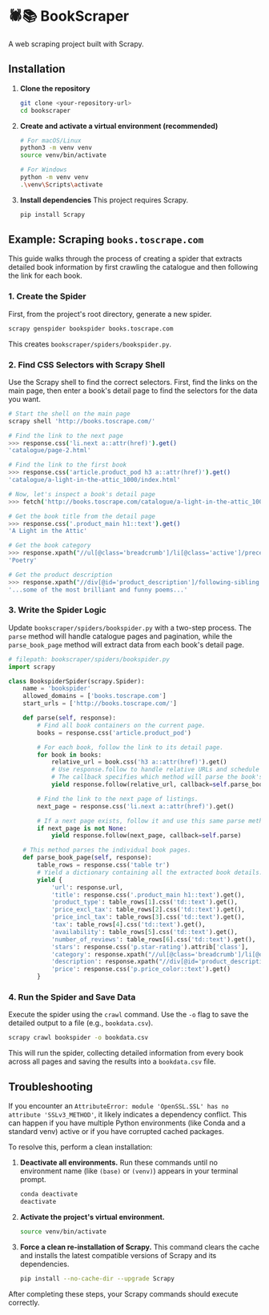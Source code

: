 # 🕷️📚 BookScraper

A web scraping project built with Scrapy.

## Installation

1.  **Clone the repository**
    ```sh
    git clone <your-repository-url>
    cd bookscraper
    ```

2.  **Create and activate a virtual environment (recommended)**
    ```sh
    # For macOS/Linux
    python3 -m venv venv
    source venv/bin/activate

    # For Windows
    python -m venv venv
    .\venv\Scripts\activate
    ```

3.  **Install dependencies**
    This project requires Scrapy.
    ```sh
    pip install Scrapy
    ```

## Example: Scraping `books.toscrape.com`

This guide walks through the process of creating a spider that extracts detailed book information by first crawling the catalogue and then following the link for each book.

### 1. Create the Spider

First, from the project's root directory, generate a new spider.

```sh
scrapy genspider bookspider books.toscrape.com
```

This creates `bookscraper/spiders/bookspider.py`.

### 2. Find CSS Selectors with Scrapy Shell

Use the Scrapy shell to find the correct selectors. First, find the links on the main page, then enter a book's detail page to find the selectors for the data you want.

```sh
# Start the shell on the main page
scrapy shell 'http://books.toscrape.com/'

# Find the link to the next page
>>> response.css('li.next a::attr(href)').get()
'catalogue/page-2.html'

# Find the link to the first book
>>> response.css('article.product_pod h3 a::attr(href)').get()
'catalogue/a-light-in-the-attic_1000/index.html'

# Now, let's inspect a book's detail page
>>> fetch('http://books.toscrape.com/catalogue/a-light-in-the-attic_1000/index.html')

# Get the book title from the detail page
>>> response.css('.product_main h1::text').get()
'A Light in the Attic'

# Get the book category
>>> response.xpath("//ul[@class='breadcrumb']/li[@class='active']/preceding-sibling::li[1]/a/text()").get()
'Poetry'

# Get the product description
>>> response.xpath("//div[@id='product_description']/following-sibling::p/text()").get()
'...some of the most brilliant and funny poems...'
```

### 3. Write the Spider Logic

Update `bookscraper/spiders/bookspider.py` with a two-step process. The `parse` method will handle catalogue pages and pagination, while the `parse_book_page` method will extract data from each book's detail page.

```python
# filepath: bookscraper/spiders/bookspider.py
import scrapy

class BookspiderSpider(scrapy.Spider):
    name = 'bookspider'
    allowed_domains = ['books.toscrape.com']
    start_urls = ['http://books.toscrape.com/']

    def parse(self, response):
        # Find all book containers on the current page.
        books = response.css('article.product_pod')

        # For each book, follow the link to its detail page.
        for book in books:
            relative_url = book.css('h3 a::attr(href)').get()
            # Use response.follow to handle relative URLs and schedule the request.
            # The callback specifies which method will parse the book's page.
            yield response.follow(relative_url, callback=self.parse_book_page)

        # Find the link to the next page of listings.
        next_page = response.css('li.next a::attr(href)').get()

        # If a next page exists, follow it and use this same parse method as the callback.
        if next_page is not None:
            yield response.follow(next_page, callback=self.parse)

    # This method parses the individual book pages.
    def parse_book_page(self, response):
        table_rows = response.css('table tr')
        # Yield a dictionary containing all the extracted book details.
        yield {
            'url': response.url,
            'title': response.css('.product_main h1::text').get(),
            'product_type': table_rows[1].css('td::text').get(),
            'price_excl_tax': table_rows[2].css('td::text').get(),
            'price_incl_tax': table_rows[3].css('td::text').get(),
            'tax': table_rows[4].css('td::text').get(),
            'availability': table_rows[5].css('td::text').get(),
            'number_of_reviews': table_rows[6].css('td::text').get(),
            'stars': response.css('p.star-rating').attrib['class'],
            'category': response.xpath("//ul[@class='breadcrumb']/li[@class='active']/preceding-sibling::li[1]/a/text()").get(),
            'description': response.xpath("//div[@id='product_description']/following-sibling::p/text()").get(),
            'price': response.css('p.price_color::text').get()
        }
```

### 4. Run the Spider and Save Data

Execute the spider using the `crawl` command. Use the `-o` flag to save the detailed output to a file (e.g., `bookdata.csv`).

```sh
scrapy crawl bookspider -o bookdata.csv
```

This will run the spider, collecting detailed information from every book across all pages and saving the results into a `bookdata.csv` file.

## Troubleshooting

If you encounter an `AttributeError: module 'OpenSSL.SSL' has no attribute 'SSLv3_METHOD'`, it likely indicates a dependency conflict. This can happen if you have multiple Python environments (like Conda and a standard venv) active or if you have corrupted cached packages.

To resolve this, perform a clean installation:

1.  **Deactivate all environments.** Run these commands until no environment name (like `(base)` or `(venv)`) appears in your terminal prompt.
    ```sh
    conda deactivate
    deactivate
    ```

2.  **Activate the project's virtual environment.**
    ```sh
    source venv/bin/activate
    ```

3.  **Force a clean re-installation of Scrapy.** This command clears the cache and installs the latest compatible versions of Scrapy and its dependencies.
    ```sh
    pip install --no-cache-dir --upgrade Scrapy
    ```

After completing these steps, your Scrapy commands should execute correctly.
